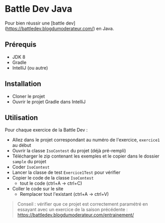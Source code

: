 Battle Dev Java
===============

Pour bien réussir une [battle dev] (https://battledev.blogdumoderateur.com/) en Java.


Prérequis
---------

* JDK 8
* Gradle
* IntelliJ (ou autre)


Installation
------------

* Cloner le projet
* Ouvrir le projet Gradle dans IntelliJ


Utilisation
-----------

Pour chaque exercice de la Battle Dev :

* Allez dans le projet correspondant au numéro de l'exercice, `exercice1` au début
* Ouvrir la classe `IsoContest` du projet (déjà pré-rempli)
* Télécharger le zip contenant les exemples et le copier dans le dossier `sample` du projet
* Coder `IsoContest` 
* Lancer la classe de test `Exercice1Test` pour vérifier
* Copier le code de la classe `IsoContest`
    * tout le code (ctrl+A -> ctrl+C)
* Coller le code sur le site
    * Remplacer tout l'existant (ctrl+A -> ctrl+V)

> Conseil : vérifier que ce projet est correctement paramétré en essayant avec un exercice de la saison précédente : https://battledev.blogdumoderateur.com/entrainement/
